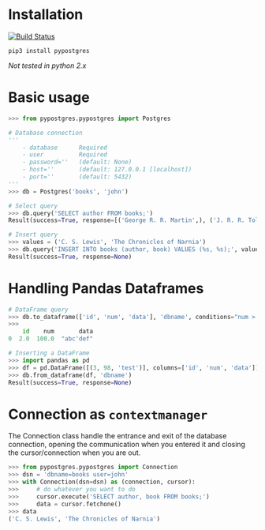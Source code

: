 # Installation
[![Build Status](https://travis-ci.org/marcelluzs/pypostgres.svg?branch=master)](https://travis-ci.org/marcelluzs/pypostgres)

```
pip3 install pypostgres
```

*Not tested in python 2.x*

# Basic usage

```python
>>> from pypostgres.pypostgres import Postgres

# Database connection
'''
    - database      Required
    - user          Required
    - password=''   (default: None)
    - host=''       (default: 127.0.0.1 [localhost])
    - port=''       (default: 5432)
'''
>>> db = Postgres('books', 'john')

# Select query
>>> db.query('SELECT author FROM books;')
Result(success=True, response=[('George R. R. Martin',), ('J. R. R. Tolkien',)])

# Insert query
>>> values = ('C. S. Lewis', 'The Chronicles of Narnia')
>>> db.query('INSERT INTO books (author, book) VALUES (%s, %s);', values)
Result(success=True, response=None)
```

# Handling Pandas Dataframes

```python
# DataFrame query
>>> db.to_dataframe(['id', 'num', 'data'], 'dbname', conditions="num > 1")
>>> 
    id    num       data
0  2.0  100.0  "abc'def"

# Inserting a DataFrame
>>> import pandas as pd
>>> df = pd.DataFrame([(3, 98, 'test')], columns=['id', 'num', 'data'])
>>> db.from_dataframe(df, 'dbname')
Result(success=True, response=None)
```

# Connection as `contextmanager`
The Connection class handle the entrance and exit of the database connection, opening the communication when you entered it and closing the cursor/connection when you are out.

```python
>>> from pypostgres.pypostgres import Connection
>>> dsn = 'dbname=books user=john'
>>> with Connection(dsn=dsn) as (connection, cursor):
>>>     # do whatever you want to do
>>>     cursor.execute('SELECT author, book FROM books;')
>>>     data = cursor.fetchone()
>>> data
('C. S. Lewis', 'The Chronicles of Narnia')
```